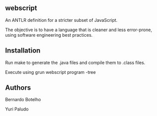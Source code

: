 webscript
---------

An ANTLR definition for a stricter subset of JavaScript.

The objective is to have a language that is cleaner and less error-prone, using software engineering best practices.

Installation
------------

Run make to generate the .java files and compile them to .class files.

Execute using grun webscript program -tree

Authors
---------

Bernardo Botelho

Yuri Paludo
